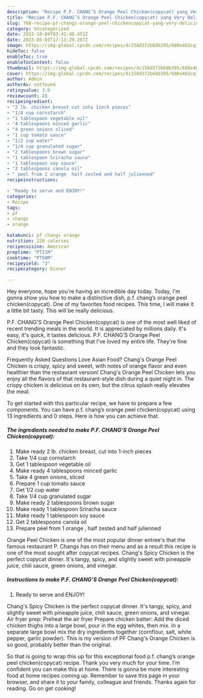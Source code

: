 ```yaml
---
description: "Recipe P.F. CHANG’S Orange Peel Chicken(copycat) yang Very Delicious"
title: "Recipe P.F. CHANG’S Orange Peel Chicken(copycat) yang Very Delicious"
slug: 768-recipe-pf-changs-orange-peel-chickencopycat-yang-very-delicious
category: Uncategorized
date: 2022-10-04T03:41:40.451Z
date: 2023-05-03T17:13:29.287Z
image: https://img-global.cpcdn.com/recipes/4c158d372b69b395/680x482cq70/pf-changs-orange-peel-chickencopycat-recipe-main-photo.jpg
hideToc: false
enableToc: true
enableTocContent: false
thumbnail: https://img-global.cpcdn.com/recipes/4c158d372b69b395/680x482cq70/pf-changs-orange-peel-chickencopycat-recipe-main-photo.jpg
cover: https://img-global.cpcdn.com/recipes/4c158d372b69b395/680x482cq70/pf-changs-orange-peel-chickencopycat-recipe-main-photo.jpg
author: Admin
authorAv: notfound
ratingvalue: 3.6
reviewcount: 18
recipeingredient:
- "2 lb. chicken breast cut into 1inch pieces"
- "1/4 cup cornstarch"
- "1 tablespoon vegetable oil"
- "4 tablespoons minced garlic"
- "4 green onions sliced"
- "1 cup tomato sauce"
- "1/2 cup water"
- "1/4 cup granulated sugar"
- "2 tablespoons brown sugar"
- "1 tablespoon Sriracha sauce"
- "1 tablespoon soy sauce"
- "2 tablespoons canola oil"
- " peel from 1 orange  half zested and half julienned"
recipeinstructions:

- "Ready to serve and ENJOY!"
categories:
- Recipe
tags:
- pf
- changs
- orange

katakunci: pf changs orange 
nutrition: 220 calories
recipecuisine: American
preptime: "PT21M"
cooktime: "PT50M"
recipeyield: "3"
recipecategory: Dinner

---
```



Hey everyone, hope you're having an incredible day today. Today, I'm gonna show you how to make a distinctive dish, p.f. chang’s orange peel chicken(copycat). One of my favorites food recipes. This time, I will make it a little bit tasty. This will be really delicious.

P.F. CHANG’S Orange Peel Chicken(copycat) is one of the most well liked of recent trending meals in the world. It is appreciated by millions daily. It's easy, it's quick, it tastes delicious. P.F. CHANG’S Orange Peel Chicken(copycat) is something that I've loved my entire life. They're fine and they look fantastic.

Frequently Asked Questions Love Asian Food? Chang&#39;s Orange Peel Chicken is crispy, spicy and sweet, with notes of orange flavor and even healthier than the restaurant version! Chang&#39;s Orange Peel Chicken lets you enjoy all the flavors of that restaurant-style dish during a quiet night in. The crispy chicken is delicious on its own, but the citrus splash really elevates the meal.


To get started with this particular recipe, we have to prepare a few components. You can have p.f. chang’s orange peel chicken(copycat) using 13 ingredients and 0 steps. Here is how you can achieve that.

<!--inarticleads1-->

##### The ingredients needed to make P.F. CHANG’S Orange Peel Chicken(copycat):

1. Make ready 2 lb. chicken breast, cut into 1-inch pieces
1. Take 1/4 cup cornstarch
1. Get 1 tablespoon vegetable oil
1. Make ready 4 tablespoons minced garlic
1. Take 4 green onions, sliced
1. Prepare 1 cup tomato sauce
1. Get 1/2 cup water
1. Take 1/4 cup granulated sugar
1. Make ready 2 tablespoons brown sugar
1. Make ready 1 tablespoon Sriracha sauce
1. Make ready 1 tablespoon soy sauce
1. Get 2 tablespoons canola oil
1. Prepare  peel from 1 orange , half zested and half julienned


Orange Peel Chicken is one of the most popular dinner entree&#39;s that the famous restaurant P. Changs has on their menu and as a result this recipe is one of the most sought after copycat recipes. Chang&#39;s Spicy Chicken is the perfect copycat dinner. It&#39;s tangy, spicy, and slightly sweet with pineapple juice, chili sauce, green onions, and vinegar. 

<!--inarticleads2-->

##### Instructions to make P.F. CHANG’S Orange Peel Chicken(copycat):


1. Ready to serve and ENJOY!

Chang&#39;s Spicy Chicken is the perfect copycat dinner. It&#39;s tangy, spicy, and slightly sweet with pineapple juice, chili sauce, green onions, and vinegar. Air fryer prep: Preheat the air fryer Prepare chicken batter: Add the diced chicken thighs into a large bowl, pour in the egg whites, then mix. In a separate large bowl mix the dry ingredients together (cornflour, salt, white pepper, garlic powder). This is my version of PF Chang&#39;s Orange Chicken is so good, probably better than the original. 

So that is going to wrap this up for this exceptional food p.f. chang’s orange peel chicken(copycat) recipe. Thank you very much for your time. I'm confident you can make this at home. There is gonna be more interesting food at home recipes coming up. Remember to save this page in your browser, and share it to your family, colleague and friends. Thanks again for reading. Go on get cooking!
